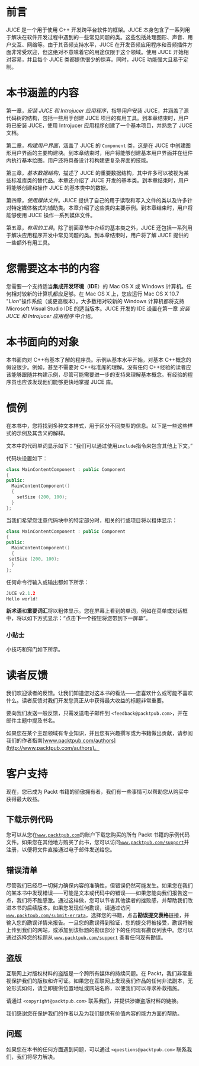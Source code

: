 # 前言

JUCE 是一个用于使用 C++ 开发跨平台软件的框架。JUCE 本身包含了一系列用于解决在软件开发过程中遇到的一些常见问题的类。这些包括处理图形、声音、用户交互、网络等。由于其音频支持水平，JUCE 在开发音频应用程序和音频插件方面非常受欢迎，但这绝对不意味着它的用途仅限于这个领域。使用 JUCE 开始相对容易，并且每个 JUCE 类都提供很少的惊喜。同时，JUCE 功能强大且易于定制。

# 本书涵盖的内容

第一章，*安装 JUCE 和 Introjucer 应用程序*，指导用户安装 JUCE，并涵盖了源代码树的结构，包括一些用于创建 JUCE 项目的有用工具。到本章结束时，用户将已安装 JUCE，使用 Introjucer 应用程序创建了一个基本项目，并熟悉了 JUCE 文档。

第二章，*构建用户界面*，涵盖了 JUCE 的 `Component` 类，这是在 JUCE 中创建图形用户界面的主要构建块。到本章结束时，用户将能够创建基本用户界面并在组件内执行基本绘图。用户还将具备设计和构建更复杂界面的技能。

第三章，*基本数据结构*，描述了 JUCE 的重要数据结构，其中许多可以被视为某些标准库类的替代品。本章还介绍了 JUCE 开发的基本类。到本章结束时，用户将能够创建和操作 JUCE 的基本类中的数据。

第四章，*使用媒体文件*。JUCE 提供了自己的用于读取和写入文件的类以及许多针对特定媒体格式的辅助类。本章介绍了这些类的主要示例。到本章结束时，用户将能够使用 JUCE 操作一系列媒体文件。

第五章，*有用的工具*。除了前面章节中介绍的基本类之外，JUCE 还包括一系列用于解决应用程序开发中常见问题的类。到本章结束时，用户将了解 JUCE 提供的一些额外有用工具。

# 您需要这本书的内容

您需要一个支持适当**集成开发环境**（**IDE**）的 Mac OS X 或 Windows 计算机。任何相对较新的计算机都应足够。在 Mac OS X 上，您应运行 Mac OS X 10.7 "*Lion*"操作系统（或更高版本）。大多数相对较新的 Windows 计算机都将支持 Microsoft Visual Studio IDE 的适当版本。JUCE 开发的 IDE 设置在第一章 *安装 JUCE 和 Introjucer 应用程序* 中介绍。

# 本书面向的对象

本书面向对 C++有基本了解的程序员。示例从基本水平开始，对基本 C++概念的假设很少。例如，甚至不需要对 C++标准库的理解。没有任何 C++经验的读者应该能够跟随并构建示例，尽管可能需要进一步的支持来理解基本概念。有经验的程序员也应该发现他们能够更快地掌握 JUCE 库。

# 惯例

在本书中，您将找到多种文本样式，用于区分不同类型的信息。以下是一些这些样式的示例及其含义的解释。

文本中的代码单词显示如下：“我们可以通过使用`include`指令来包含其他上下文。”

代码块设置如下：

```cpp
class MainContentComponent : public Component
{
public:
  MainContentComponent()
  {
    setSize (200, 100);
  }
};
```

当我们希望您注意代码块中的特定部分时，相关的行或项目将以粗体显示：

```cpp
class MainContentComponent : public Component
{
public:
  MainContentComponent()
  {
 setSize (200, 100);
  }
};
```

任何命令行输入或输出都如下所示：

```cpp
JUCE v2.1.2
Hello world!
```

**新术语**和**重要词汇**将以粗体显示。您在屏幕上看到的单词，例如在菜单或对话框中，将以如下方式显示：“点击**下一个**按钮将您带到下一屏幕”。

### 小贴士

小技巧和窍门如下所示。

# 读者反馈

我们欢迎读者的反馈。让我们知道您对这本书的看法——您喜欢什么或可能不喜欢什么。读者反馈对我们开发您真正从中获得最大收益的标题非常重要。

要向我们发送一般反馈，只需发送电子邮件到 `<feedback@packtpub.com>`，并在邮件主题中提及书名。

如果您在某个主题领域有专业知识，并且您有兴趣撰写或为书籍做出贡献，请参阅我们的作者指南[www.packtpub.com/authors](http://www.packtpub.com/authors)。

# 客户支持

现在，您已成为 Packt 书籍的骄傲拥有者，我们有一些事情可以帮助您从购买中获得最大收益。

## 下载示例代码

您可以从您在[`www.packtpub.com`](http://www.packtpub.com)的账户下载您购买的所有 Packt 书籍的示例代码文件。如果您在其他地方购买了此书，您可以访问[`www.packtpub.com/support`](http://www.packtpub.com/support)并注册，以便将文件直接通过电子邮件发送给您。

## 错误清单

尽管我们已经尽一切努力确保内容的准确性，但错误仍然可能发生。如果您在我们的某本书中发现错误——可能是文本或代码中的错误——如果您能向我们报告这一点，我们将不胜感激。通过这样做，您可以节省其他读者的挫败感，并帮助我们改进本书的后续版本。如果您发现任何勘误，请通过访问 [`www.packtpub.com/submit-errata`](http://www.packtpub.com/submit-errata)，选择您的书籍，点击**勘误****提交****表格**链接，并输入您的勘误详情来报告。一旦您的勘误得到验证，您的提交将被接受，勘误将被上传到我们的网站，或添加到该标题的勘误部分下的任何现有勘误列表中。您可以通过选择您的标题从 [`www.packtpub.com/support`](http://www.packtpub.com/support) 查看任何现有勘误。

## 盗版

互联网上对版权材料的盗版是一个跨所有媒体的持续问题。在 Packt，我们非常重视保护我们的版权和许可证。如果您在互联网上发现我们作品的任何非法副本，无论形式如何，请立即提供位置地址或网站名称，以便我们可以寻求补救措施。

请通过 `<copyright@packtpub.com>` 联系我们，并提供涉嫌盗版材料的链接。

我们感谢您在保护我们的作者以及为我们提供有价值内容的能力方面的帮助。

## 问题

如果您在本书的任何方面遇到问题，可以通过 `<questions@packtpub.com>` 联系我们，我们将尽力解决。
